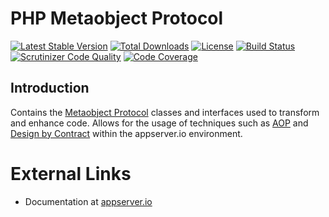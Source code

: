 # PHP Metaobject Protocol

[![Latest Stable Version](https://img.shields.io/packagist/v/appserver-io-psr/mop.svg?style=flat-square)](https://packagist.org/packages/appserver-io-psr/mop) 
 [![Total Downloads](https://img.shields.io/packagist/dt/appserver-io-psr/mop.svg?style=flat-square)](https://packagist.org/packages/appserver-io-psr/mop)
 [![License](https://img.shields.io/packagist/l/appserver-io-psr/mop.svg?style=flat-square)](https://packagist.org/packages/appserver-io-psr/mop)
 [![Build Status](https://img.shields.io/travis/appserver-io-psr/mop/master.svg?style=flat-square)](http://travis-ci.org/appserver-io-psr/mop)
 [![Scrutinizer Code Quality](https://img.shields.io/scrutinizer/g/appserver-io-psr/mop/master.svg?style=flat-square)](https://scrutinizer-ci.com/g/appserver-io-psr/mop/?branch=master)
 [![Code Coverage](https://img.shields.io/scrutinizer/coverage/g/appserver-io-psr/mop/master.svg?style=flat-square)](https://scrutinizer-ci.com/g/appserver-io-psr/mop/?branch=master)

## Introduction

Contains the [Metaobject Protocol](https://en.wikipedia.org/wiki/mop#mop_protocol) classes and interfaces used to transform and enhance code. Allows for the usage of techniques such as [AOP](https://en.wikipedia.org/wiki/Aspect-oriented_programming) and [Design by Contract](https://en.wikipedia.org/wiki/Design_by_contract) within the appserver.io environment.

# External Links

* Documentation at [appserver.io](http://docs.appserver.io)

